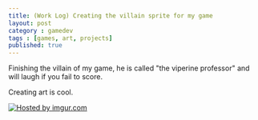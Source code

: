 ```yaml
---
title: (Work Log) Creating the villain sprite for my game
layout: post
category : gamedev
tags : [games, art, projects]
published: true
---
```



Finishing the villain of my game, he is called "the viperine professor"
and will laugh if you fail to score.

Creating art is cool.

<a href="http://imgur.com/OPHe4Tz"><img src="http://i.imgur.com/OPHe4Tz.png" title="Hosted by imgur.com" /> </a>

